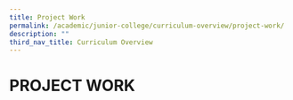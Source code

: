 ```yaml
---
title: Project Work
permalink: /academic/junior-college/curriculum-overview/project-work/
description: ""
third_nav_title: Curriculum Overview
---
```

# PROJECT WORK
